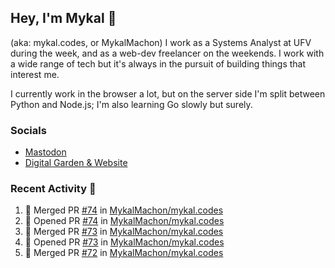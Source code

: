 ## Hey, I'm Mykal 👋 
(aka: mykal.codes, or MykalMachon) I work as a Systems Analyst at UFV during the week, and as a web-dev freelancer on the weekends. I work with a wide range of tech but it's always in the pursuit of building things that interest me. 

I currently work in the browser a lot, but on the server side I'm split between Python and Node.js; I'm also learning Go slowly but surely.

### Socials 
- <a rel="me" href="https://indieweb.social/@mykalmachon">Mastodon</a>
- <a rel="me" href="https://mykal.codes/">Digital Garden & Website</a>

### Recent Activity 🚀

<!--START_SECTION:activity-->
1. 🎉 Merged PR [#74](https://github.com/MykalMachon/mykal.codes/pull/74) in [MykalMachon/mykal.codes](https://github.com/MykalMachon/mykal.codes)
2. 💪 Opened PR [#74](https://github.com/MykalMachon/mykal.codes/pull/74) in [MykalMachon/mykal.codes](https://github.com/MykalMachon/mykal.codes)
3. 🎉 Merged PR [#73](https://github.com/MykalMachon/mykal.codes/pull/73) in [MykalMachon/mykal.codes](https://github.com/MykalMachon/mykal.codes)
4. 💪 Opened PR [#73](https://github.com/MykalMachon/mykal.codes/pull/73) in [MykalMachon/mykal.codes](https://github.com/MykalMachon/mykal.codes)
5. 🎉 Merged PR [#72](https://github.com/MykalMachon/mykal.codes/pull/72) in [MykalMachon/mykal.codes](https://github.com/MykalMachon/mykal.codes)
<!--END_SECTION:activity-->
